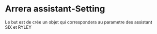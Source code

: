 # Arrera assistant-Setting

Le  but est de crée un objet qui correspondera au parametre des assistant SIX et RYLEY 
